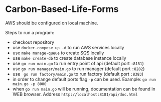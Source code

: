 # Carbon-Based-Life-Forms

AWS should be configured on local machine.

Steps to run a program:
- checkout repository
- use `docker-compose up -d` to run AWS services locally
- use `make manage-queue` to create SQS locally
- use `make create-db` to create database instance locally
- use `go run main.go` to run entry point of api (default port `:8181`)
- use `go run manager/main.go` to run manager (default port `:8282`)
- use ` go run factory/main.go` to run factory (default port `:8383`)
- in order to change default ports flag `-p` can be used. Example: `go run main.go -p 8000`
- when `go run main.go` will be running, documentation can be found in WEB browser. Address `http://localhost:8181/api/doc.html`